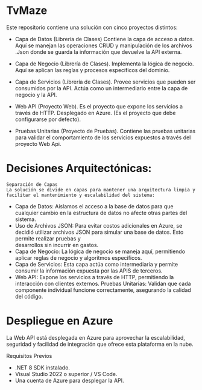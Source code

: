 # TvMaze

Este repositorio contiene una solución con cinco proyectos distintos:

-	Capa de Datos (Librería de Clases)
    Contiene la capa de acceso a datos. Aquí se manejan las operaciones CRUD y manipulación de los archivos .Json donde se guarda la información que devuelve la API externa.
	
-	Capa de Negocio (Librería de Clases).
	Implementa la lógica de negocio. Aquí se aplican las reglas y procesos específicos del dominio.
	
-	Capa de Servicios (Librería de Clases).
	Provee servicios que pueden ser consumidos por la API. Actúa como un intermediario entre la capa de negocio y la API.
	
-	Web API (Proyecto Web).
    	Es el proyecto que expone los servicios a través de HTTP. Desplegado en Azure. (Es el proyecto que debe configurarse por defecto).
	
-	Pruebas Unitarias (Proyecto de Pruebas).
	Contiene las pruebas unitarias para validar el comportamiento de los servicios expuestos a través del proyecto Web Api.
	

# Decisiones Arquitectónicas:
	Separación de Capas
	La solución se divide en capas para mantener una arquitectura limpia y facilitar el mantenimiento y escalabilidad del sistema:

-	Capa de Datos: Aislamos el acceso a la base de datos para que cualquier cambio en la estructura de datos no afecte otras partes del sistema.
-	Uso de Archivos JSON: Para evitar costos adicionales en Azure, se decidió utilizar archivos JSON para simular una base de datos. Esto permite realizar pruebas y   
  	desarrollos sin incurrir en gastos.
- 	Capa de Negocio: La lógica de negocio se maneja aquí, permitiendo aplicar reglas de negocio y algoritmos específicos.
- 	Capa de Servicios: Esta capa actúa como intermediaria y permite consumir la información expuesta por las APIS de terceros.
- 	Web API: Expone los servicios a través de HTTP, permitiendo la interacción con clientes externos.
	Pruebas Unitarias: Validan que cada componente individual funcione correctamente, asegurando la calidad del código.

# Despliegue en Azure
La Web API está desplegada en Azure para aprovechar la escalabilidad, seguridad y facilidad de integración que ofrece esta plataforma en la nube.
	
Requisitos Previos
-	.NET 8 SDK instalado.
-	Visual Studio 2022 o superior /  VS Code.
-	Una cuenta de Azure para desplegar la API.

